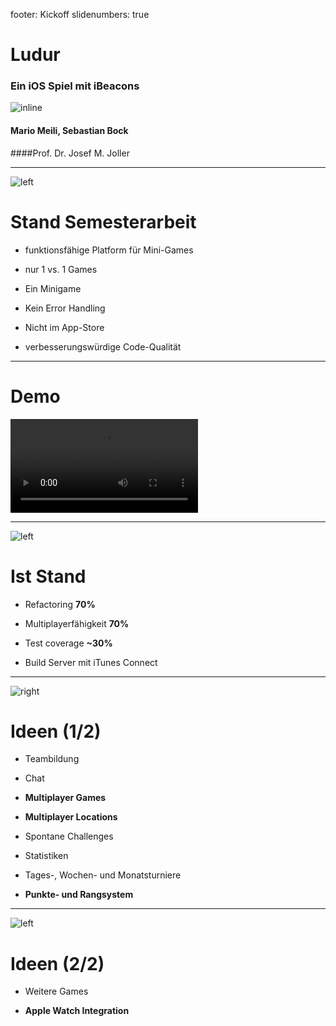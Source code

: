 footer: Kickoff 
slidenumbers: true

# Ludur

### Ein iOS Spiel mit iBeacons

![inline](images/logo.png)

#### Mario Meili, Sebastian Bock
####Prof. Dr. Josef M. Joller

---

![left](images/radar1.png)

# Stand Semesterarbeit

- funktionsfähige Platform für Mini-Games

- nur 1 vs. 1 Games 

- Ein Minigame

- Kein Error Handling

- Nicht im App-Store

- verbesserungswürdige Code-Qualität

---

# Demo

![right fit autoplay loop](images/demo.mov)

---

![left](images/code.png)

# Ist Stand

- Refactoring **70%**

- Multiplayerfähigkeit **70%**

- Test coverage **~30%**

- Build Server mit iTunes Connect

---

![right](images/kopfrechnen.png)

# Ideen (1/2)

- Teambildung

- Chat

- **Multiplayer Games**

- **Multiplayer Locations**

- Spontane Challenges

- Statistiken

- Tages-, Wochen- und Monatsturniere

- **Punkte- und Rangsystem**

---

![left](images/applewatch.png)

# Ideen (2/2)

- Weitere Games

- **Apple Watch Integration**